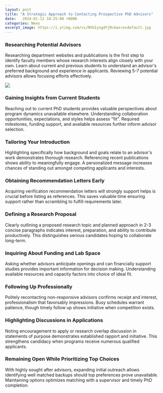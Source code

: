 ```yaml
---
layout: post
title: "A Strategic Approach to Contacting Prospective PhD Advisors"
date:   2024-01-12 18:25:08 +0000
categories: News
excerpt_image: https://i.ytimg.com/vi/MVkIyngdYjM/maxresdefault.jpg
---
```

### Researching Potential Advisors
Researching department websites and publications is the first step to identify faculty members whose research interests align closely with your own. Learn about current and previous students to understand an advisor's preferred background and experience in applicants. Reviewing 5-7 potential advisors allows focusing efforts effectively.


![](https://i.ytimg.com/vi/MVkIyngdYjM/maxresdefault.jpg)
### Gaining Insights from Current Students  
Reaching out to current PhD students provides valuable perspectives about program dynamics unavailable elsewhere. Understanding collaboration opportunities, expectations, and styles helps assess "fit". Required milestones, funding support, and available resources further inform advisor selection. 

### Tailoring Your Introduction
Highlighting specifically how background and goals relate to an advisor's work demonstrates thorough research. Referencing recent publications shows ability to meaningfully engage. A personalized message increases chances of standing out amongst competing applicants and interests.

### Obtaining Recommendation Letters Early
Acquiring verification recommendation letters will strongly support helps is crucial before listing as references. This saves valuable time ensuring support rather than scrambling to fulfill requirements later.  

### Defining a Research Proposal  
Clearly outlining a proposed research topic and planned approach in 2-3 concise paragraphs indicates interest, preparation, and ability to contribute productively. This distinguishes serious candidates hoping to collaborate long-term.

### Inquiring About Funding and Lab Space
Asking whether advisors anticipate openings and can financially support studies provides important information for decision making. Understanding available resources and capacity factors into choice of ideal fit. 

### Following Up Professionally
Politely recontacting non-responsive advisors confirms receipt and interest, professionalism that favorsably impressions. Busy schedules warrant patience, though timely follow up shows initiative when competition exists.

### Highlighting Discussions in Applications  
Noting encouragement to apply or research overlap discussion in statements of purpose demonstrates established rapport and initiative. This strengthens candidacy when programs receive numerous qualified applicants.

### Remaining Open While Prioritizing Top Choices  
With highly sought after advisors, expanding initial outreach allows identifying well matched backups should top preferences prove unavailable. Maintaining options optimizes matching with a supervisor and timely PhD completion.